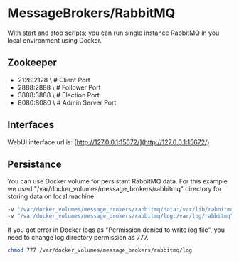 # MessageBrokers/RabbitMQ

With start and stop scripts; you can run single instance RabbitMQ in you local environment using Docker.

## Zookeeper


- 2128:2128 \  	# Client Port
- 2888:2888 \	# Follower Port
- 3888:3888 \	# Election Port
- 8080:8080 \	# Admin Server Port

## Interfaces

WebUI interface url is: [http://127.0.0.1:15672/](http://127.0.0.1:15672/)

## Persistance

You can use Docker volume for persistant RabbitMQ data. For this example we used "/var/docker_volumes/message_brokers/rabbitmq" directory for storing data on local machine.

```sh
-v "/var/docker_volumes/message_brokers/rabbitmq/data:/var/lib/rabbitmq" \
-v "/var/docker_volumes/message_brokers/rabbitmq/log:/var/log/rabbitmq" \
```

If you got error in Docker logs as "Permission denied to write log file", you need to change log directory permission as 777.

```sh
chmod 777 /var/docker_volumes/message_brokers/rabbitmq/log
```

